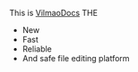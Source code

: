 This is [VilmaoDocs](https://docs.vilmao.pro/web) THE
* New
* Fast
* Reliable
* And safe file editing platform